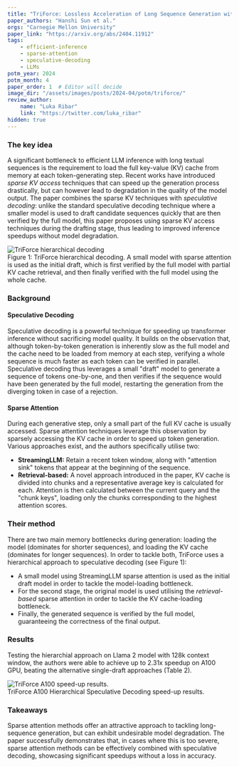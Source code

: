 ```yaml
---
title: "TriForce: Lossless Acceleration of Long Sequence Generation with Hierarchical Speculative Decoding"
paper_authors: "Hanshi Sun et al."
orgs: "Carnegie Mellon University"
paper_link: "https://arxiv.org/abs/2404.11912"
tags:
    - efficient-inference
    - sparse-attention
    - speculative-decoding
    - LLMs
potm_year: 2024
potm_month: 4
paper_order: 1  # Editor will decide
image_dir: "/assets/images/posts/2024-04/potm/triforce/"
review_author:
    name: "Luka Ribar"
    link: "https://twitter.com/luka_ribar"
hidden: true
---
```


### The key idea

A significant bottleneck to efficient LLM inference with long textual sequences is the requirement to load the full key-value (KV) cache from memory at each token-generating step. Recent works have introduced *sparse KV access* techniques that can speed up the generation process drastically, but can however lead to degradation in the quality of the model output. The paper combines the sparse KV techniques with *speculative decoding*: unlike the standard speculative decoding technique where a smaller model is used to draft candidate sequences quickly that are then verified by the full model, this paper proposes using sparse KV access techniques during the drafting stage, thus leading to improved inference speedups without model degradation.

<img class="constrained_img_large"  src="{{ page.image_dir | append: 'figure_1.png' | relative_url }}" alt=" TriForce hierarchical decoding">
<figcaption>Figure 1: TriForce hierarchical decoding. A small model with sparse attention is used as the initial draft, which is first verified by the full model with partial KV cache retrieval, and then finally verified with the full model using the whole cache.</figcaption>

### Background

#### Speculative Decoding

Speculative decoding is a powerful technique for speeding up transformer inference without sacrificing model quality. It builds on the observation that, although token-by-token generation is inherently slow as the full model and the cache need to be loaded from memory at each step, verifying a whole sequence is much faster as each token can be verified in parallel. Speculative decoding thus leverages a small "draft" model to generate a sequence of tokens one-by-one, and then verifies if the sequence would have been generated by the full model, restarting the generation from the diverging token in case of a rejection.

#### Sparse Attention

During each generative step, only a small part of the full KV cache is usually accessed. Sparse attention techniques leverage this observation by sparsely accessing the KV cache in order to speed up token generation. Various approaches exist, and the authors specifically utilise two:

* **StreamingLLM:** Retain a recent token window, along with "attention sink" tokens that appear at the beginning of the sequence.
* **Retrieval-based:** A novel approach introduced in the paper, KV cache is divided into chunks and a representative average key is calculated for each. Attention is then calculated between the current query and the "chunk keys", loading only the chunks corresponding to the highest attention scores.


### Their method

There are two main memory bottlenecks during generation: loading the model (dominates for shorter sequences), and loading the KV cache (dominates for longer sequences). In order to tackle both, TriForce uses a hierarchical approach to speculative decoding (see Figure 1):

* A small model using StreamingLLM sparse attention is used as the initial draft model in order to tackle the model-loading bottleneck.
* For the second stage, the original model is used utilising the *retrieval-based* sparse attention in order to tackle the KV cache-loading bottleneck.
* Finally, the generated sequence is verified by the full model, guaranteeing the correctness of the final output. 

### Results

Testing the hierarchial approach on Llama 2 model with 128k context window, the authors were able to achieve up to 2.31x speedup on A100 GPU, beating the alternative single-draft approaches (Table 2).

<img class="constrained_img_large"  src="{{ page.image_dir | append: 'figure_2.png' | relative_url }}" alt="TriForce A100 speed-up results.">
<figcaption>TriForce A100 Hierarchical Speculative Decoding speed-up results.</figcaption>

### Takeaways

Sparse attention methods offer an attractive approach to tackling long-sequence generation, but can exhibit undesirable model degradation. The paper successfully demonstrates that, in cases where this is too severe, sparse attention methods can be effectively combined with speculative decoding, showcasing significant speedups without a loss in accuracy.
